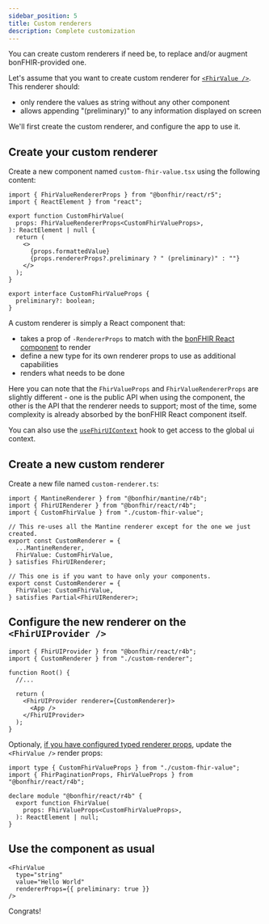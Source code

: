 ```yaml
---
sidebar_position: 5
title: Custom renderers
description: Complete customization
---
```


You can create custom renderers if need be, to replace and/or augment bonFHIR-provided one.

Let's assume that you want to create custom renderer for [`<FhirValue />`](http://localhost:3000/packages/react/components/fhir-value).
This renderer should:

- only rendere the values as string without any other component
- allows appending "(preliminary)" to any information displayed on screen

We'll first create the custom renderer, and configure the app to use it.

## Create your custom renderer

Create a new component named `custom-fhir-value.tsx` using the following content:

```tsx
import { FhirValueRendererProps } from "@bonfhir/react/r5";
import { ReactElement } from "react";

export function CustomFhirValue(
  props: FhirValueRendererProps<CustomFhirValueProps>,
): ReactElement | null {
  return (
    <>
      {props.formattedValue}
      {props.rendererProps?.preliminary ? " (preliminary)" : ""}
    </>
  );
}

export interface CustomFhirValueProps {
  preliminary?: boolean;
}
```

A custom renderer is simply a React component that:

- takes a prop of `-RendererProps` to match with the [bonFHIR React component](/packages/react/components) to render
- define a new type for its own renderer props to use as additional capabilities
- renders what needs to be done

Here you can note that the `FhirValueProps` and `FhirValueRendererProps` are slightly different - one is the public API when using the component,
the other is the API that the renderer needs to support; most of the time, some complexity is already absorbed by the bonFHIR React component itself.

You can also use the [`useFhirUIContext`](/packages/react/components/use-fhir-ui-context) hook to get access to the global ui context.

## Create a new custom renderer

Create a new file named `custom-renderer.ts`:

```tsx
import { MantineRenderer } from "@bonfhir/mantine/r4b";
import { FhirUIRenderer } from "@bonfhir/react/r4b";
import { CustomFhirValue } from "./custom-fhir-value";

// This re-uses all the Mantine renderer except for the one we just created.
export const CustomRenderer = {
  ...MantineRenderer,
  FhirValue: CustomFhirValue,
} satisfies FhirUIRenderer;

// This one is if you want to have only your components.
export const CustomRenderer = {
  FhirValue: CustomFhirValue,
} satisfies Partial<FhirUIRenderer>;
```

## Configure the new renderer on the `<FhirUIProvider />`

```tsx
import { FhirUIProvider } from "@bonfhir/react/r4b";
import { CustomRenderer } from "./custom-renderer";

function Root() {
  //...

  return (
    <FhirUIProvider renderer={CustomRenderer}>
      <App />
    </FhirUIProvider>
  );
}
```

Optionaly, [if you have configured typed renderer props](/packages/react/get-started#typed-rendererprops), update the `<FhirValue />` render props:

```tsx
import type { CustomFhirValueProps } from "./custom-fhir-value";
import { FhirPaginationProps, FhirValueProps } from "@bonfhir/react/r4b";

declare module "@bonfhir/react/r4b" {
  export function FhirValue(
    props: FhirValueProps<CustomFhirValueProps>,
  ): ReactElement | null;
}
```

## Use the component as usual

```tsx
<FhirValue
  type="string"
  value="Hello World"
  rendererProps={{ preliminary: true }}
/>
```

Congrats!
